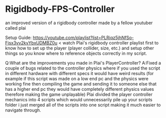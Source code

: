 # Rigidbody-FPS-Controller
an improved version of a rigidbody controller made by a fellow youtuber called plai 

Setup Guide:
https://youtube.com/playlist?list=PLRiqz5jhNfSo-Fjsx3vv2kvYbxUDMBZ0u < watch Plai's rigidbody controller playlist first to know how to set up the player (player collider, size, etc.) and setup other things so you know where to reference objects correctly in my script.

Q:What are the improvements you made in Plai's PlayerController?
A:Fixed a couple of bugs related to the controller physics where if you used the script in different hardware with different specs it would have weird results (for example if this script was made on a low end pc and the physics were working fine then compiling the game and sending it to someone else that has a higher end pc they would have completely different physics values therefore making the game unplayable)
  Plai divided the player controller mechanics into 4 scripts which would unnecessarily pile up your scripts folder i just merged all of the scripts into one script making it much easier to navigate through.

